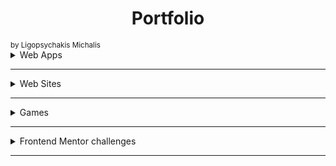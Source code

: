 <h1 align="center">Portfolio</h1><sub>by Ligopsychakis Michalis</sub>
<br>
<details>
<summary>Web Apps</summary>
  
* [Calculator](https://ligopsychakis-michalis.github.io/JavaScript_1/HTML_Calculator/)
* [Pomodoro_Clock](https://ligopsychakis-michalis.github.io/JavaScript_2/Week2/pomodoro-clock)
* [Weather_App](https://ligopsychakis-michalis.github.io/JavaScript_3/Week2/weather-app)
* [Temperature_Converter](https://ligopsychakis-michalis.github.io/JavaScript_1/Week2/temperature-converter/)
* [Weight_Converter](https://ligopsychakis-michalis.github.io/JavaScript_1/Week2/weight-converter/)
* [Random_Quote](https://ligopsychakis-michalis.github.io/JavaScript_2/Week1/random-quote)
* [Tip_Calculator](https://ligopsychakis-michalis.github.io/JavaScript_2/Week3/tip-calculator)
* [Boolist_App](https://ligopsychakis-michalis.github.io/JavaScript_2/Week3/booklist-app)
* [Issue_Tracker](https://ligopsychakis-michalis.github.io/JavaScript_2/Week1/issue-tracker)
* [Meditation App](https://ligopsychakis-michalis.github.io/JavaScript_1/Week3/meditation-app/)
  
</details>

---

<details>
<summary>Web Sites</summary>
  
* [Recreate a Site](https://ligopsychakis-michalis.github.io/html-css/WEEK_3/)
* [Render_Github_Repos1](https://ligopsychakis-michalis.github.io/JavaScript_3/Week1/hack-repo-1)
* [Render_Github_Repos2](https://ligopsychakis-michalis.github.io/JavaScript_3/Week2/hack-repo-2)
  
</details>

---

<details>
<summary>Games</summary>
  
* [Memory_Game](https://ligopsychakis-michalis.github.io/myProjects/memory-game)
* [Rock_Paper_Scissors](https://ligopsychakis-michalis.github.io/JavaScript_2/Week2/paper-rock-game)

</details>

---

<details>
<summary>Frontend Mentor challenges</summary>
  
  [Frontend Mentor(website)](https://www.frontendmentor.io/challenges)
* [Huddle_landing_page](https://ligopsychakis-michalis.github.io/myProjects/mentor1)
* [REST_Countries_API](https://ligopsychakis-michalis.github.io/myProjects/mentor2)

</details>

---
